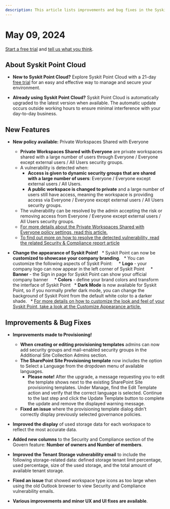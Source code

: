 ```yaml
---
description: This article lists improvements and bug fixes in the Syskit Point Cloud version 2024.3.48.22
---
```


# May 09, 2024

[Start a free trial](https://www.syskit.com/products/point/free-trial/) and [tell us what you think](https://www.syskit.com/company/contact-us/).


## About Syskit Point Cloud

* **New to Syskit Point Cloud?** Explore Syskit Point Cloud with a 21-day [free trial](https://www.syskit.com/products/point/free-trial/) for an easy and effective way to manage and secure your environment.

* **Already using Syskit Point Cloud?** Syskit Point Cloud is automatically upgraded to the latest version when available. The automatic update occurs outside working hours to ensure minimal interference with your day-to-day business.

## New Features

* **New policy available:** Private Workspaces Shared with Everyone
  * **Private Workspaces Shared with Everyone** are private workspaces shared with a large number of users through Everyone / Everyone except external users / All Users security groups. 
  * A vulnerability is detected when:
    * **Access is given to dynamic security groups that are shared with a large number of users**: Everyone / Everyone except external users / All Users. 
    * **A public workspace is changed to private** and a large number of users still have access, meaning the workspace is providing access via Everyone / Everyone except external users / All Users security groups.
  * The vulnerability can be resolved by the admin accepting the risk or removing access from Everyone / Everyone except external users / All Users security groups.
  * [For more details about the Private Workspaces Shared with Everyone policy settings, read this article.](../../governance-and-automation/automated-workflows/private-workspaces-shared-with-everyone-admin.md)
  * [To find out more on how to resolve the detected vulnerability, read the related Security & Compliance report article](../../governance-and-automation/security-compliance-checks/private-workspaces-shared-with-everyone.md)

* **Change the appearance of Syskit Point!** 
  * Syskit Point can now be **customized to showcase your company branding**.
  * You can customize the following aspects of Syskit Point:
    * **Logo** - your company logo can now appear in the left corner of Syskit Point
    * **Banner** - the Sign in page for Syskit Point can show your official company banner
    * **Colors** - define your brand colors and transform the interface of Syskit Point
  * **Dark Mode** is now available for Syskit Point, so if you normally prefer dark mode, you can change the background of Syskit Point from the default white color to a darker shade. 
  * [For more details on how to customize the look and feel of your Syskit Point, take a look at the Customize Appearance article.](../../configuration/customize-appearance.md)


## Improvements & Bug Fixes

* **Improvements made to Provisioning!**
  * **When creating or editing provisioning templates** admins can now add security groups and mail-enabled security groups in the Additional Site Collection Admins section.
  * **The SharePoint Site Provisioning template** now includes the option to Select a Language from the dropdown menu of available languages.
    * **Please note!** After the upgrade, a message requesting you to edit the template shows next to the existing SharePoint Site provisioning templates. Under Manage, find the Edit Template action and verify that the correct language is selected. Continue to the last step and click the Update Template button to complete the update and remove the displayed warning message. 
  * **Fixed an issue** where the provisioning template dialog didn't correctly display previously selected governance policies.

* **Improved the display** of used storage data for each workspace to reflect the most accurate data. 

* **Added new columns** to the Security and Compliance section of the Govern feature: **Number of owners and Number of members**.

* **Improved the Tenant Storage vulnerability email** to include the following storage-related data: defined storage tenant limit percentage, used percentage, size of the used storage, and the total amount of available tenant storage.

* **Fixed an issue** that showed workspace type icons as too large when using the old Outlook browser to view Security and Compliance vulnerability emails.

* **Various improvements and minor UX and UI fixes are available**.